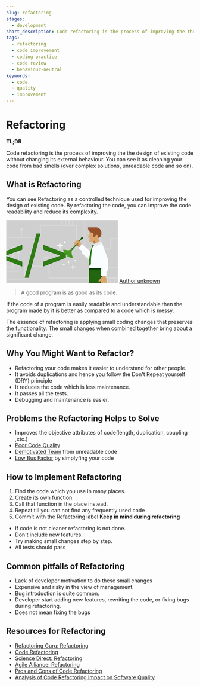 ```yaml
---
slug: refactoring
stages:
  - development
short_description: Code refactoring is the process of improving the the design of existing code without changing its external behaviour. You can see it as cleaning your code
tags:
  - refactoring
  - code improvement
  - coding practice
  - code review
  - behaviour-neutral
keywords:
  - code
  - quality
  - improvement
---
```


# Refactoring

**TL;DR**

Code refactoring is the process of improving the the design of existing code without changing its external behaviour. You can see it as cleaning your code from bad smells (over complex solutions, unreadable code and so on).

## What is Refactoring

You can see Refactoring as a controlled technique used for improving the design of existing code. By refactoring the code, you can improve the code readability and reduce its complexity.

![Refactoring](/files/refactoring.png)
[Author unknown](https://developerexperience.io)

> A good program is as good as its code.

If the code of a program is easily readable and understandable then the program made by it is better as compared to a code which is messy.

The essence of refactoring is applying small coding changes that preserves the functionality. The small changes when combined together bring about a significant change.

## Why You Might Want to Refactor?

- Refactoring your code makes it easier to understand for other people.
- It avoids duplications and hence you follow the Don't Repeat yourself (DRY) principle
- It reduces the code which is less maintenance.
- It passes all the tests.
- Debugging and maintenance is easier.

## Problems the Refactoring Helps to Solve

- Improves the objective attributes of code(length, duplication, coupling ,etc.)
- [Poor Code Quality](/problems/poor-code-quality)
- [Demotivated Team](/problems/demotivated-team) from unreadable code
- [Low Bus Factor](/problems/low-bus-factor) by simplyfing your code


## How to Implement Refactoring

1. Find the code which you use in many places.
2. Create its own function.
3. Call that function in the place instead.
4. Repeat till you can not find any frequently used code
5. Commit with the Refactoring label
**Keep in mind during refactoring**

- If code is not cleaner refactoring is not done.
- Don't include new features.
- Try making small changes step by step. 
- All tests should pass

## Common pitfalls of Refactoring

- Lack of developer motivation to do these small changes
- Expensive and risky in the view of management.
- Bug introduction is quite common.
- Developer start adding new features, rewriting the code, or fixing bugs during refactoring.
- Does not mean fixing the bugs

## Resources for Refactoring

- [Refactoring Guru: Refactoring](https://refactoring.guru/refactoring)
- [Code Refactoring](https://en.wikipedia.org/wiki/Code_refactoring)
- [Science Direct: Refactoring](https://www.sciencedirect.com/topics/computer-science/refactoring)
- [Agile Alliance: Refactoring](https://www.agilealliance.org/glossary/refactoring)
- [Pros and Cons of Code Refactoring](https://www.c-sharpcorner.com/article/pros-and-cons-of-code-refactoring/)
- [Analysis of Code Refactoring Impact on Software Quality](10.1051/matecconf/20165702012)
